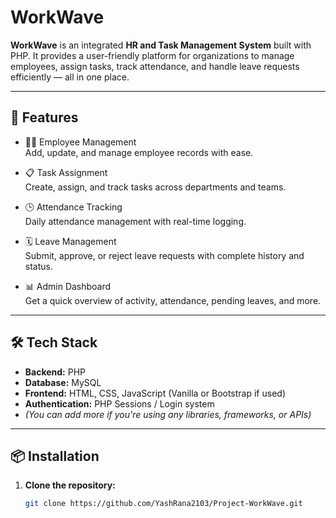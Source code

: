 # WorkWave

**WorkWave** is an integrated **HR and Task Management System** built with PHP. It provides a user-friendly platform for organizations to manage employees, assign tasks, track attendance, and handle leave requests efficiently — all in one place.

---

## 🚀 Features

- 🧑‍💼 Employee Management  
  Add, update, and manage employee records with ease.

- 📋 Task Assignment  
  Create, assign, and track tasks across departments and teams.

- 🕒 Attendance Tracking  
  Daily attendance management with real-time logging.

- 🗓️ Leave Management  
  Submit, approve, or reject leave requests with complete history and status.

- 📊 Admin Dashboard  
  Get a quick overview of activity, attendance, pending leaves, and more.

---

## 🛠️ Tech Stack

- **Backend:** PHP  
- **Database:** MySQL  
- **Frontend:** HTML, CSS, JavaScript (Vanilla or Bootstrap if used)  
- **Authentication:** PHP Sessions / Login system  
- *(You can add more if you're using any libraries, frameworks, or APIs)*

---

## 📦 Installation

1. **Clone the repository:**

   ```bash
   git clone https://github.com/YashRana2103/Project-WorkWave.git
